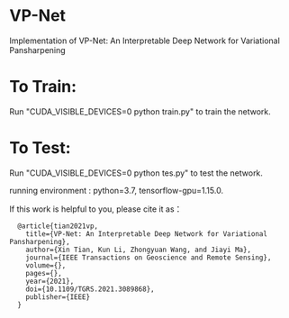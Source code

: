 # VP-Net
Implementation of VP-Net: An Interpretable Deep Network for Variational Pansharpening

# To Train:
Run "CUDA_VISIBLE_DEVICES=0 python train.py" to train the network.

# To Test:
Run "CUDA_VISIBLE_DEVICES=0 python tes.py" to test the network.


running environment :
python=3.7, tensorflow-gpu=1.15.0.

If this work is helpful to you, please cite it as：

      @article{tian2021vp,
        title={VP-Net: An Interpretable Deep Network for Variational Pansharpening},
        author={Xin Tian, Kun Li, Zhongyuan Wang, and Jiayi Ma},
        journal={IEEE Transactions on Geoscience and Remote Sensing},
        volume={},
        pages={},
        year={2021},
        doi={10.1109/TGRS.2021.3089868},
        publisher={IEEE}
      } 
